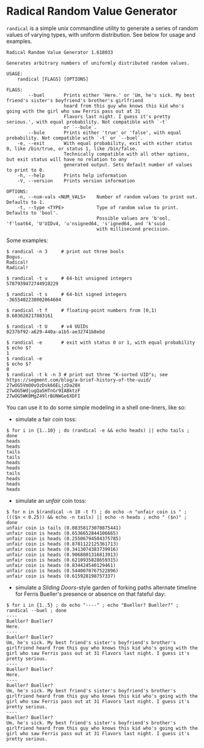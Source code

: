 # Radical Random Value Generator

```randical``` is a simple unix commandline utility to generate a series of
random values of varying types, with uniform distribution. See below for usage and examples.


```text
Radical Random Value Generator 1.618033

Generates arbitrary numbers of uniformly distributed random values.

USAGE:
    randical [FLAGS] [OPTIONS]

FLAGS:
        --buel       Prints either 'Here.' or 'Um, he's sick. My best friend's sister's boyfriend's brother's girlfriend
                     heard from this guy who knows this kid who's going with the girl who saw Ferris pass out at 31
                     Flavors last night. I guess it's pretty serious.', with equal probability. Not compatible with `-t`
                     or `--bule`.
        --bule       Prints either 'true' or 'false', with equal probability. Not compatible with `-t` or `--buel`.
    -e, --exit       With equal probability, exit with either status 0, like /bin/true, or status 1, like /bin/false.
                     Technically compatible with all other options, but exit status will have no relation to any
                     generated output. Sets default number of values to print to 0.
    -h, --help       Prints help information
    -V, --version    Prints version information

OPTIONS:
    -n, --num-vals <NUM_VALS>    Number of random values to print out. Defaults to 1.
    -t, --type <TYPE>            Type of random value to print. Defaults to 'bool'.
                                 Possible values are 'b'ool, 'f'loat64, 'U'UIDv4, 'u'nsigned64, 's'igned64, and 'k'suid
                                 with millisecond precision.
```

Some examples:

```text
$ randical -n 3     # print out three bools
Bogus.
Radical!
Radical!

$ randical -t u 	# 64-bit unsigned integers
5787939472744910229

$ randical -t s 	# 64-bit signed integers
-3655402238002064604

$ randical -t f 	# floating-point numbers from [0,1)
0.603028217883161

$ randical -t U 	# v4 UUIDs
0237bf92-a629-440a-a1b5-ae32741b8ebd

$ randical -e       # exit with status 0 or 1, with equal probability
$ echo $?
1
$ randical -e
$ echo $?
0
$ randical -t k -n 3 # print out three "K-sorted UID"s; see https://segment.com/blog/a-brief-history-of-the-uuid/
27wOG5VmO0vOzDsk66ELjzDa20X
27wOG5WdjugQa5HTnGr9IABktzF
27wOG5WK0MgZ49lrBUNWGe6XDFI
```

You can use it to do some simple modeling in a shell one-liners, like so:

 - simulate a fair coin toss:

```text
$ for i in {1..10} ; do (randical -e && echo heads) || echo tails ; done
heads
heads
tails
tails
heads
heads
tails
heads
heads
heads
```

 - simulate an *unfair* coin toss:

 ```text
$ for n in $(randical -n 10 -t f) ; do echo -n "unfair coin is " ; ((($n < 0.25)) && echo -n tails) || echo -n heads ; echo " ($n)" ; done
unfair coin is tails (0.08358173070875441)
unfair coin is heads (0.6536652844106665)
unfair coin is heads (0.25506794504375785)
unfair coin is heads (0.8781122125361713)
unfair coin is heads (0.3413074383739916)
unfair coin is heads (0.9068801316813913)
unfair coin is heads (0.6210935828659315)
unfair coin is heads (0.834424540129461)
unfair coin is heads (0.5440078767522896)
unfair coin is heads (0.615928198757337)
 ```

 - simulate a *Sliding Doors*-style garden of forking paths alternate timeline for Ferris Bueller's
   presence or absence on that fateful day:

```text
$ for i in {1..5} ; do echo "----" ; echo "Bueller? Bueller?" ; randical --buel ; done
----
Bueller? Bueller?
Here.
----
Bueller? Bueller?
Um, he's sick. My best friend's sister's boyfriend's brother's girlfriend heard from this guy who knows this kid who's going with the girl who saw Ferris pass out at 31 Flavors last night. I guess it's pretty serious.
----
Bueller? Bueller?
Here.
----
Bueller? Bueller?
Um, he's sick. My best friend's sister's boyfriend's brother's girlfriend heard from this guy who knows this kid who's going with the girl who saw Ferris pass out at 31 Flavors last night. I guess it's pretty serious.
----
Bueller? Bueller?
Um, he's sick. My best friend's sister's boyfriend's brother's girlfriend heard from this guy who knows this kid who's going with the girl who saw Ferris pass out at 31 Flavors last night. I guess it's pretty serious.
```
